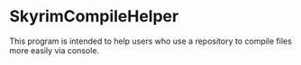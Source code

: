 # SkyrimCompileHelper
This program is intended to help users who use a repository to compile files more easily via console.
